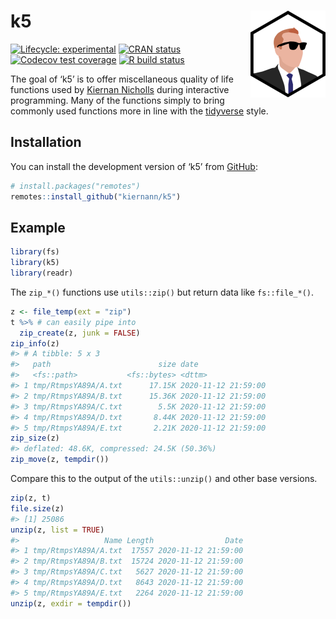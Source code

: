 
<!-- README.md is generated from README.Rmd. Please edit that file -->

# k5 <img src='man/figures/logo.png' align="right" height="139" />

<!-- badges: start -->

[![Lifecycle:
experimental](https://img.shields.io/badge/lifecycle-experimental-orange.svg)](https://www.tidyverse.org/lifecycle/#experimental)
[![CRAN
status](https://www.r-pkg.org/badges/version/k5)](https://CRAN.R-project.org/package=k5)
[![Codecov test
coverage](https://codecov.io/gh/kiernann/k5/branch/master/graph/badge.svg)](https://codecov.io/gh/kiernann/k5?branch=master)
[![R build
status](https://github.com/kiernann/k5/workflows/R-CMD-check/badge.svg)](https://github.com/kiernann/k5/actions)
<!-- badges: end -->

The goal of ‘k5’ is to offer miscellaneous quality of life functions
used by [Kiernan Nicholls](https://github.com/kiernann) during
interactive programming. Many of the functions simply to bring commonly
used functions more in line with the
[tidyverse](https://www.tidyverse.org/) style.

## Installation

You can install the development version of ‘k5’ from
[GitHub](https://github.com/kiernann/k5):

``` r
# install.packages("remotes")
remotes::install_github("kiernann/k5")
```

## Example

``` r
library(fs)
library(k5)
library(readr)
```

The `zip_*()` functions use `utils::zip()` but return data like
`fs::file_*()`.

``` r
z <- file_temp(ext = "zip")
t %>% # can easily pipe into
  zip_create(z, junk = FALSE)
zip_info(z)
#> # A tibble: 5 x 3
#>   path                        size date               
#>   <fs::path>           <fs::bytes> <dttm>             
#> 1 tmp/RtmpsYA89A/A.txt      17.15K 2020-11-12 21:59:00
#> 2 tmp/RtmpsYA89A/B.txt      15.36K 2020-11-12 21:59:00
#> 3 tmp/RtmpsYA89A/C.txt        5.5K 2020-11-12 21:59:00
#> 4 tmp/RtmpsYA89A/D.txt       8.44K 2020-11-12 21:59:00
#> 5 tmp/RtmpsYA89A/E.txt       2.21K 2020-11-12 21:59:00
zip_size(z)
#> deflated: 48.6K, compressed: 24.5K (50.36%)
zip_move(z, tempdir())
```

Compare this to the output of the `utils::unzip()` and other base
versions.

``` r
zip(z, t)
file.size(z)
#> [1] 25086
unzip(z, list = TRUE)
#>                   Name Length                Date
#> 1 tmp/RtmpsYA89A/A.txt  17557 2020-11-12 21:59:00
#> 2 tmp/RtmpsYA89A/B.txt  15724 2020-11-12 21:59:00
#> 3 tmp/RtmpsYA89A/C.txt   5627 2020-11-12 21:59:00
#> 4 tmp/RtmpsYA89A/D.txt   8643 2020-11-12 21:59:00
#> 5 tmp/RtmpsYA89A/E.txt   2264 2020-11-12 21:59:00
unzip(z, exdir = tempdir())
```

<!-- refs: start -->

<!-- refs: end -->
